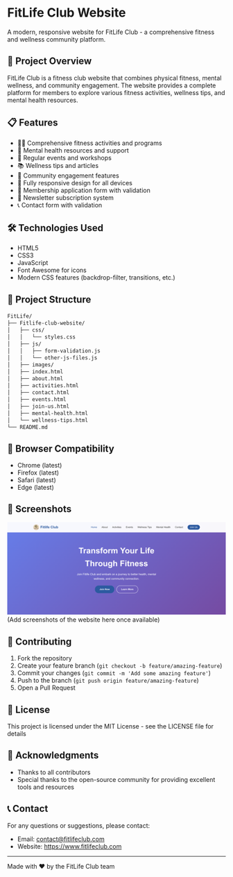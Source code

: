 # FitLife Club Website

A modern, responsive website for FitLife Club - a comprehensive fitness and wellness community platform.

## 🚀 Project Overview

FitLife Club is a fitness club website that combines physical fitness, mental wellness, and community engagement. The website provides a complete platform for members to explore various fitness activities, wellness tips, and mental health resources.

## 📋 Features

- 🏋️‍♂️ Comprehensive fitness activities and programs
- 🧘 Mental health resources and support
- 📅 Regular events and workshops
- 📚 Wellness tips and articles
- 🤝 Community engagement features
- 📱 Fully responsive design for all devices
- 📝 Membership application form with validation
- 📧 Newsletter subscription system
- 📞 Contact form with validation

## 🛠️ Technologies Used

- HTML5
- CSS3
- JavaScript
- Font Awesome for icons
- Modern CSS features (backdrop-filter, transitions, etc.)

## 📁 Project Structure

```
FitLife/
├── Fitlife-club-website/
│   ├── css/
│   │   └── styles.css
│   ├── js/
│   │   ├── form-validation.js
│   │   └── other-js-files.js
│   ├── images/
│   ├── index.html
│   ├── about.html
│   ├── activities.html
│   ├── contact.html
│   ├── events.html
│   ├── join-us.html
│   ├── mental-health.html
│   └── wellness-tips.html
└── README.md
```

## 📱 Browser Compatibility

- Chrome (latest)
- Firefox (latest)
- Safari (latest)
- Edge (latest)

## 📸 Screenshots
![alt text](<Screenshot from 2025-07-24 15-57-03.png>)
(Add screenshots of the website here once available)

## 🤝 Contributing

1. Fork the repository
2. Create your feature branch (`git checkout -b feature/amazing-feature`)
3. Commit your changes (`git commit -m 'Add some amazing feature'`)
4. Push to the branch (`git push origin feature/amazing-feature`)
5. Open a Pull Request

## 📝 License

This project is licensed under the MIT License - see the LICENSE file for details

## 🙏 Acknowledgments

- Thanks to all contributors
- Special thanks to the open-source community for providing excellent tools and resources

## 📞 Contact

For any questions or suggestions, please contact:
- Email: contact@fitlifeclub.com
- Website: https://www.fitlifeclub.com

---

Made with ❤️ by the FitLife Club team